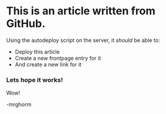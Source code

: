 # This is an article written from GitHub.

Using the autodeploy script on the server, it *should* be able to:
* Deploy this article
* Create a new frontpage entry for it
* And create a new link for it

### Lets hope it works!

Wow!

-mrghorm
